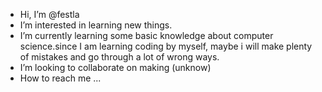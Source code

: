 - Hi, I’m @festla
- I’m interested in learning new things.
- I’m currently learning some basic knowledge about computer science.since I am learning coding by myself, maybe i will make plenty of mistakes and go through a lot of wrong ways. 
- I’m looking to collaborate on making (unknow)
- How to reach me ...

<!---
festla/festla is a ✨ special ✨ repository because its `README.md` (this file) appears on your GitHub profile.
You can click the Preview link to take a look at your changes.
--->
